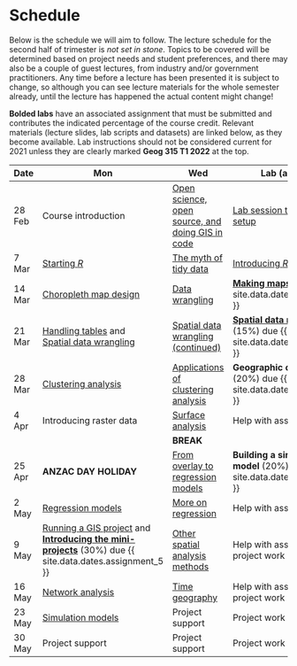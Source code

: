 # Schedule
Below is the schedule we will aim to follow. The lecture schedule for the second half of trimester is *not set in stone*. Topics to be covered will be determined based on project needs and student preferences, and there may also be a couple of guest lectures, from industry and/or government practitioners. Any time before a lecture has been presented it is subject to change, so although you can see lecture materials for the whole semester already, until the lecture has happened the actual content might change!

**Bolded labs** have an associated assignment that must be submitted and contributes the indicated percentage of the course credit.  Relevant materials (lecture slides, lab scripts and datasets) are linked below, as they become available. Lab instructions should not be considered current for 2021 unless they are clearly marked **Geog 315 T1 2022** at the top.

Date | Mon | Wed | Lab (also Wed)
-- | -- | -- | --
28 Feb | Course introduction | [Open science, open source, and doing GIS in code](slides/open/) | [Lab session to get software setup](labs/week-01)
7 Mar | [Starting *R*](slides/starting-r/) | [The myth of tidy data](slides/tidy-data/) | [Introducing *R* and *RStudio*](labs/week-02)
14 Mar | [Choropleth map design](slides/choropleth-maps/) | [Data wrangling](slides/data-wrangling/) | [**Making maps**](labs/03-lab.html) (15%) due {{ site.data.dates.assignment_1 }}
21 Mar | [Handling tables](slides/table-joins-and-dissolves/) and<br>[Spatial data wrangling](slides/spatial-data-wrangling/) | [Spatial data wrangling (continued)](slides/spatial-data-wrangling/) | [**Spatial data manipulation**](labs/week-04) (15%) due {{ site.data.dates.assignment_2 }}
28 Mar | [Clustering analysis](slides/classification-clustering/) | [Applications of clustering analysis](slides/classification-examples/) | **Geographic cluster analysis** (20%) due {{ site.data.dates.assignment_3 }}
4 Apr | Introducing raster data | [Surface analysis](slides/surface-analysis/) | Help with assignments
&nbsp; | &nbsp; | **BREAK** | &nbsp;
25 Apr | **ANZAC DAY HOLIDAY** | [From overlay to regression models](slides/from-overlay-to-regression/) | **Building a simple statistical model** (20%) due {{ site.data.dates.assignment_4 }}
2 May | [Regression models](slides/regression/) | [More on regression](slides/more-on-regression/) | Help with assignments
9 May | [Running a GIS project](slides/running-a-gis-project/) and [**Introducing the mini-projects**](labs/mini-project) (30%) due {{ site.data.dates.assignment_5 }} | [Other spatial analysis methods](slides/spatial-analysis-methods/) | Help with assignments / project work
16 May | [Network analysis](slides/network-analysis/) | [Time geography](slides/time-geography/) | Help with assignments / project work
23 May | [Simulation models](slides/simulation-models/) | Project support | Project work
30 May | Project support | Project support | Project work
